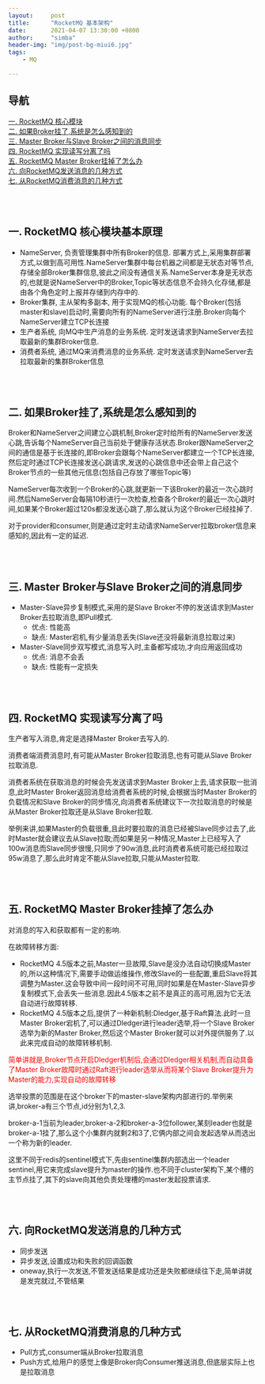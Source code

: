 ```yaml
---
layout:     post
title:      "RocketMQ 基本架构"
date:       2021-04-07 13:30:00 +0800
author:     "simba"
header-img: "img/post-bg-miui6.jpg"
tags:
    - MQ

---
```




## 导航
[一. RocketMQ 核心模块](#jump1)
<br>
[二. 如果Broker挂了,系统是怎么感知到的](#jump2)
<br>
[三. Master Broker与Slave Broker之间的消息同步](#jump3)
<br>
[四. RocketMQ 实现读写分离了吗](#jump4)
<br>
[五. RocketMQ Master Broker挂掉了怎么办](#jump5)
<br>
[六. 向RocketMQ发送消息的几种方式](#jump6)
<br>
[七. 从RocketMQ消费消息的几种方式](#jump7)
<br>









<br><br>
## <span id="jump1">一. RocketMQ 核心模块基本原理</span>

* NameServer, 负责管理集群中所有Broker的信息. 部署方式上,采用集群部署方式,以做到高可用性.NameServer集群中每台机器之间都是无状态对等节点,存储全部Broker集群信息,彼此之间没有通信关系.NameServer本身是无状态的,也就是说NameServer中的Broker,Topic等状态信息不会持久化存储,都是由各个角色定时上报并存储到内存中的.
* Broker集群, 主从架构多副本, 用于实现MQ的核心功能. 每个Broker(包括master和slave)启动时,需要向所有的NameServer进行注册.Broker向每个NameServer建立TCP长连接
* 生产者系统, 向MQ中生产消息的业务系统. 定时发送请求到NameServer去拉取最新的集群Broker信息.
* 消费者系统, 通过MQ来消费消息的业务系统. 定时发送请求到NameServer去拉取最新的集群Broker信息



<br><br>
## <span id="jump2">二. 如果Broker挂了,系统是怎么感知到的</span>

Broker和NameServer之间建立心跳机制,Broker定时给所有的NameServer发送心跳,告诉每个NameServer自己当前处于健康存活状态.Broker跟NameServer之间的通信是基于长连接的,即Broker会跟每个NameServer都建立一个TCP长连接,然后定时通过TCP长连接发送心跳请求,发送的心跳信息中还会带上自己这个Broker节点的一些其他元信息(包括自己存放了哪些Topic等)<br>

NameServer每次收到一个Broker的心跳,就更新一下该Broker的最近一次心跳时间.然后NameServer会每隔10秒进行一次检查,检查各个Broker的最近一次心跳时间,如果某个Broker超过120s都没发送心跳了,那么就认为这个Broker已经挂掉了. <br>

对于provider和consumer,则是通过定时主动请求NameServer拉取broker信息来感知的,因此有一定的延迟.<br>


<br><br>
## <span id="jump3">三. Master Broker与Slave Broker之间的消息同步</span>

* Master-Slave异步复制模式,采用的是Slave Broker不停的发送请求到Master Broker去拉取消息,即Pull模式.
	* 优点: 性能高
	* 缺点: Master宕机,有少量消息丢失(Slave还没将最新消息拉取过来)
* Master-Slave同步双写模式,消息写入时,主备都写成功,才向应用返回成功
	* 优点: 消息不会丢
	* 缺点: 性能有一定损失



<br><br>
## <span id="jump4">四. RocketMQ 实现读写分离了吗</span>

生产者写入消息,肯定是选择Master Broker去写入的.<br>

消费者端消费消息时,有可能从Master Broker拉取消息,也有可能从Slave Broker拉取消息.<br>

消费者系统在获取消息的时候会先发送请求到Master Broker上去,请求获取一批消息,此时Master Broker返回消息给消费者系统的时候,会根据当时Master Broker的负载情况和Slave Broker的同步情况,向消费者系统建议下一次拉取消息的时候是从Master Broker拉取还是从Slave Broker拉取.<br>

举例来讲,如果Master的负载很重,且此时要拉取的消息已经被Slave同步过去了,此时Master就会建议去从Slave拉取;而如果是另一种情况,Master上已经写入了100w消息而Slave同步很慢,只同步了90w消息,此时消费者系统可能已经拉取过95w消息了,那么此时肯定不能从Slave拉取,只能从Master拉取.<br>



<br><br>
## <span id="jump5">五. RocketMQ Master Broker挂掉了怎么办</span>

对消息的写入和获取都有一定的影响.<br>

在故障转移方面:
* RocketMQ 4.5版本之前,Master一旦故障,Slave是没办法自动切换成Master的,所以这种情况下,需要手动做运维操作,修改Slave的一些配置,重启Slave将其调整为Master.这会导致中间一段时间不可用,同时如果是在Master-Slave异步复制模式下,会丢失一些消息.因此4.5版本之前不是真正的高可用,因为它无法自动进行故障转移.
* RocketMQ 4.5版本之后,提供了一种新机制:Dledger,基于Raft算法.此时一旦Master Broker宕机了,可以通过Dledger进行leader选举,将一个Slave Broker选举为新的Master Broker,然后这个Master Broker就可以对外提供服务了.以此来完成自动的故障转移机制.

<font color="red">简单讲就是,Broker节点开启Dledger机制后,会通过Dledger相关机制,而自动具备了Master Broker故障时通过Raft进行leader选举从而将某个Slave Broker提升为Master的能力,实现自动的故障转移</font><br>

选举投票的范围是在这个broker下的master-slave架构内部进行的.举例来讲,broker-a有三个节点,id分别为1,2,3. <br>

broker-a-1当前为leader,broker-a-2和broker-a-3位follower,某刻leader也就是broker-a-1挂了,那么这个小集群内就剩2和3了,它俩内部之间会发起选举从而选出一个称为新的leader.<br>

这里不同于redis的sentinel模式下,先由sentinel集群内部选出一个leader sentinel,用它来完成slave提升为master的操作.也不同于cluster架构下,某个槽的主节点挂了,其下的slave向其他负责处理槽的master发起投票请求.<br>



<br><br>
## <span id="jump6">六. 向RocketMQ发送消息的几种方式</span>

* 同步发送
* 异步发送,设置成功和失败的回调函数
* oneway,执行一次发送,不管发送结果是成功还是失败都继续往下走,简单讲就是发完就过,不管结果



<br><br>
## <span id="jump7">七. 从RocketMQ消费消息的几种方式</span>

* Pull方式,consumer端从Broker拉取消息
* Push方式,给用户的感觉上像是Broker向Consumer推送消息,但底层实际上也是拉取消息